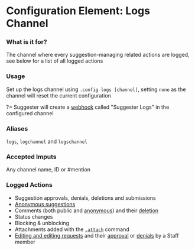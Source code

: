 # Configuration Element: Logs Channel

### What is it for?
The channel where every suggestion-managing related actions are logged, see below for a list of all logged actions

### Usage
Set up the logs channel using `.config logs [channel]`, setting `none` as the channel will reset the current configuration

?> Suggester will create a [webhook](https://support.discord.com/hc/en-us/articles/228383668) called "Suggester Logs" in the configured channel

### Aliases
`logs`, `logchannel` and `logschannel`

### Accepted Imputs
Any channel name, ID or #mention

### Logged Actions
- Suggestion approvals, denials, deletions and submissions
- [Anonymous suggestions](/topics/anonymous-suggestions.md)
- Comments (both public and [anonymous](staff/acomment.md)) and their [deletion](staff/deletecomment.md)
- Status changes
- Blocking & unblocking
- Attachments added with the [`.attach`](staff/attach.md) command
- [Editing and editing requests](editing/suggestion-editing.md) and their [approval](editing/approveedit.md) or [denials](editing/denyeedit.md) by a Staff member



